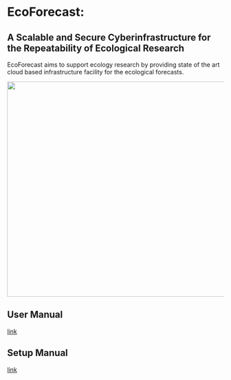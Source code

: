 # EcoForecast:
##  A Scalable and Secure Cyberinfrastructure for the Repeatability of Ecological Research

EcoForecast aims to support ecology research by providing state of the art cloud based infrastructure facility for the ecological forecasts. 


<img align=center src="https://github.com/akhtarnabeel/ecoforecastCS/raw/master/screenshots/System.jpg" width="700" height="500" />


## User Manual
  [link](/UserManual.md)
  
  
## Setup Manual
  [link](/SystemSetup.md)
